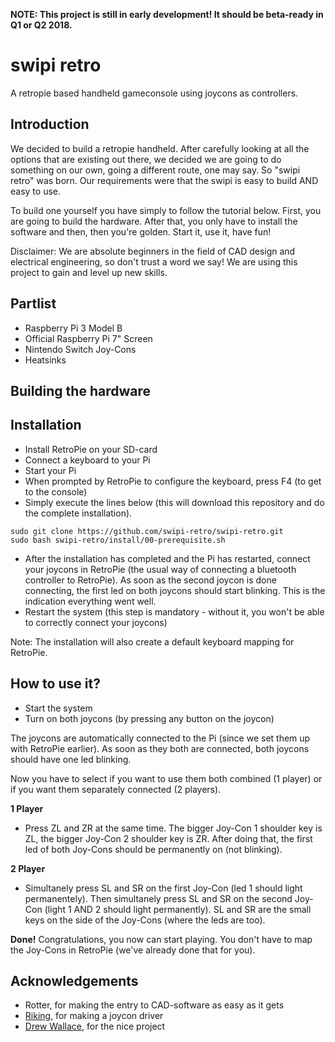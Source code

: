 __NOTE: This project is still in early development! It should be beta-ready in Q1 or Q2 2018.__

# swipi retro
A retropie based handheld gameconsole using joycons as controllers.

## Introduction
We decided to build a retropie handheld. After carefully looking at all the options that are existing out there, we decided we are going to do something on our own, going a different route, one may say. So "swipi retro" was born. Our requirements were that the swipi is easy to build AND easy to use.

To build one yourself you have simply to follow the tutorial below. First, you are going to build the hardware. After that, you only have to install the software and then, then you're golden. Start it, use it, have fun!

Disclaimer: We are absolute beginners in the field of CAD design and electrical engineering, so don't trust a word we say! We are using this project to gain and level up new skills.

## Partlist
* Raspberry Pi 3 Model B
* Official Raspberry Pi 7" Screen
* Nintendo Switch Joy-Cons
* Heatsinks

## Building the hardware

## Installation
* Install RetroPie on your SD-card
* Connect a keyboard to your Pi
* Start your Pi
* When prompted by RetroPie to configure the keyboard, press F4 (to get to the console)
* Simply execute the lines below (this will download this repository and do the complete installation).

```
sudo git clone https://github.com/swipi-retro/swipi-retro.git
sudo bash swipi-retro/install/00-prerequisite.sh
```

* After the installation has completed and the Pi has restarted, connect your joycons in RetroPie (the usual way of connecting a bluetooth controller to RetroPie). As soon as the second joycon is done connecting, the first led on both joycons should start blinking. This is the indication everything went well.
* Restart the system (this step is mandatory - without it, you won't be able to correctly connect your joycons)

Note: The installation will also create a default keyboard mapping for RetroPie.
## How to use it?
* Start the system
* Turn on both joycons (by pressing any button on the joycon)

The joycons are automatically connected to the Pi (since we set them up with RetroPie earlier). As soon as they both are connected, both joycons should have one led blinking.

Now you have to select if you want to use them both combined (1 player) or if you want them separately connected (2 players).

__1 Player__
* Press ZL and ZR at the same time. The bigger Joy-Con 1 shoulder key is ZL, the bigger Joy-Con 2 shoulder key is ZR. After doing that, the first led of both Joy-Cons should be permanently on (not blinking).

__2 Player__
* Simultanely press SL and SR on the first Joy-Con (led 1 should light permanentely). Then simultanely press SL and SR on the second Joy-Con (light 1 AND 2 should light permanently). SL and SR are the small keys on the side of the Joy-Cons (where the leds are too).

__Done!__ 
Congratulations, you now can start playing. You don't have to map the Joy-Cons in RetroPie (we've already done that for you).

## Acknowledgements
* Rotter, for making the entry to CAD-software as easy as it gets
* [Riking](https://github.com/riking/joycon), for making a joycon driver
* [Drew Wallace](https://github.com/drew-wallace/switchberry), for the nice project
